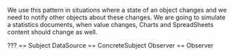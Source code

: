 We use this pattern in situations where a state of an object changes and we need to notify other objects about these changes.
We are going to simulate a statistics documents, when value changes, Charts and SpreadSheets content should change as well.

??? == Subject
DataSource == ConcreteSubject
Observer == Observer
